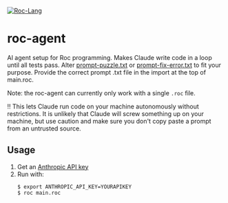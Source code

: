 [![Roc-Lang][roc_badge]][roc_link]

[roc_badge]: https://img.shields.io/endpoint?url=https%3A%2F%2Fpastebin.com%2Fraw%2FcFzuCCd7
[roc_link]: https://github.com/roc-lang/roc

# roc-agent

AI agent setup for Roc programming. Makes Claude write code in a loop until all tests pass. Alter [prompt-puzzle.txt](prompt-puzzle.txt) or [prompt-fix-error.txt](prompt-fix-error.txt) to fit your purpose. Provide the correct prompt .txt file in the import at the top of main.roc.

Note: the roc-agent can currently only work with a single `.roc` file.

:bangbang: This lets Claude run code on your machine autonomously without restrictions. It is unlikely that Claude will screw something up on your machine, but use caution and make sure you don't copy paste a prompt from an untrusted source.

## Usage

1. Get an [Anthropic API key](https://www.merge.dev/blog/anthropic-api-key)
2. Run with:
    ```
    $ export ANTHROPIC_API_KEY=YOURAPIKEY
    $ roc main.roc
    ```
